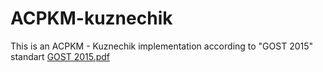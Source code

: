 # ACPKM-kuznechik

This is an ACPKM - Kuznechik implementation according to "GOST 2015" standart [GOST 2015.pdf](https://github.com/forentfraps/ACPKM-kuznechik/files/9097518/GOST.2015.pdf)
